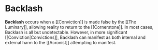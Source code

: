 # Backlash
**Backlash** occurs when a [[Conviction]] is made false by the [[The Luminary]], allowing reality to return to the [[Cornerstone]]. In most cases, Backlash is all but undetectable. However, in more significant [[Conviction|Convictions]], Backlash can manifest as both internal and external harm to the [[Acronist]] attempting to manifest.